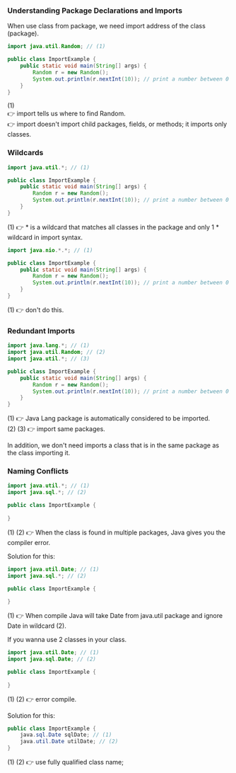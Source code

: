 ### Understanding Package Declarations and Imports

When use class from package, we need import address of the class (package).

```java
import java.util.Random; // (1)

public class ImportExample {
    public static void main(String[] args) {
        Random r = new Random();
        System.out.println(r.nextInt(10)); // print a number between 0 and 9
    }
}
```
(1) <br> 
:point_right: import tells us where to find Random. <br>
:point_right: import doesn't import child packages, fields, or methods; it imports only classes.

### Wildcards

```java
import java.util.*; // (1)

public class ImportExample {
    public static void main(String[] args) {
        Random r = new Random();
        System.out.println(r.nextInt(10)); // print a number between 0 and 9
    }
}
```

(1) :point_right: * is a wildcard that matches all classes in the package and only 1 * wildcard in import syntax.

```java
import java.nio.*.*; // (1)

public class ImportExample {
    public static void main(String[] args) {
        Random r = new Random();
        System.out.println(r.nextInt(10)); // print a number between 0 and 9
    }
}
```
(1) :point_right: don't do this.

### Redundant Imports

```java
import java.lang.*; // (1)
import java.util.Random; // (2)
import java.util.*; // (3)

public class ImportExample {
    public static void main(String[] args) {
        Random r = new Random();
        System.out.println(r.nextInt(10)); // print a number between 0 and 9
    }
}
```

(1) :point_right: Java Lang package is automatically considered to be imported. <br>
(2) (3) :point_right: import same packages.

In addition, we don't need imports a class that is in the same package as the
class importing it.

### Naming Conflicts

```java
import java.util.*; // (1)
import java.sql.*; // (2)

public class ImportExample {
    
}
```
(1) (2) :point_right: When the class is found in multiple packages, Java gives you the compiler error.

Solution for this:
```java
import java.util.Date; // (1)
import java.sql.*; // (2)

public class ImportExample {
    
}
```

(1) :point_right: When compile Java will take Date from java.util package and ignore Date in wildcard (2).

If you wanna use 2 classes in your class.

```java
import java.util.Date; // (1)
import java.sql.Date; // (2)

public class ImportExample {
    
}
```
(1) (2) :point_right: error compile.

Solution for this:
```java
public class ImportExample {
    java.sql.Date sqlDate; // (1)
    java.util.Date utilDate; // (2)
}
```

(1) (2) :point_right: use fully qualified class name;

